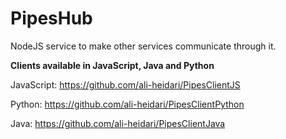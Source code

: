 # PipesHub
NodeJS service to make other services communicate through it.

**Clients available in JavaScript, Java and Python**

JavaScript: https://github.com/ali-heidari/PipesClientJS

Python: https://github.com/ali-heidari/PipesClientPython

Java: https://github.com/ali-heidari/PipesClientJava
